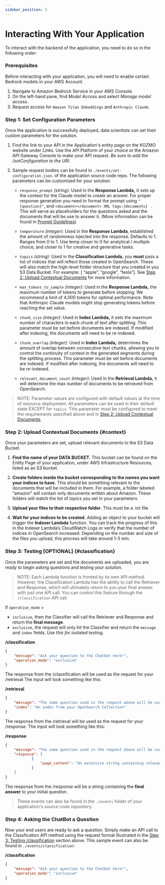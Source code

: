 ```yaml
---
sidebar_position: 3
---
```


# Interacting With Your Application

To interact with the backend of the application, you need to do so in the following order:

### Prerequisites
Before interacting with your application, you will need to enable certain Bedrock models in your AWS Account. 
1. Navigate to Amazon Bedrock Service in your AWS Console. 
1. On the left-hand pane, find *Model Access* and select *Manage model access*.
1. Request access for `Amazon Titan Embeddings` and `Anthropic Claude`.

### **Step 1: Set Configuration Parameters** 
Once the application is successfully deployed, data scientists can set their custom parameters for the solution.

1. Find the link to your API in the Application's entity page on the KOZMO website under *Links*. Use the API Platform of your choice or the Amazon API Gateway Console to make your API request. *Be sure to add the /setConfiguration to the URI*.
2. Sample request bodies can be found in `./events/set-configuration.json`. of the application source code repo. The following parameters can be customized for your solution:

    * `response_prompt` *(string)*: Used in the **Response Lambda,** it sets up the context for the Claude model to create an answer. For proper response generation you need to format the prompt using                 `"{question}"`,  and `<document></document> XML tags:{documents} `  . This will serve as placeholders for the questions asked and the documents that will be use to answer it.  (More information can be found in [Prompt Guidelines](https://docs.aws.amazon.com/bedrock/latest/userguide/general-guidelines-for-bedrock-users.html))

    * `temperature` *(integer)*: Used in the **Response Lambda**, established the amount of randomness injected into the response. Defaults to 1. Ranges from 0 to 1. Use temp closer to 0 for analytical / multiple choice, and closer to 1 for creative and generative tasks.

    * `topics` *(string)*: Used in the **Classification Lambda**, you **must** pass a list of indices that will reflect those created in OpenSearch. These will also match the high-level folder structure that you created in you S3 Data Bucket. For example: [ “apple”, “google”, “tesla”]. See [Step 2: Upload Contextual Documents](#context) for more information.

    * `max_tokens_to_sample` *(integer)*: Used in the **Response Lambda,** the maximum number of tokens to generate before stopping. We recommend a limit of 4,000 tokens for optimal performance. Note that Anthropic Claude models might stop generating tokens before reaching the set value.

    * `chunk_size` *(integer)*: Used in **Index Lambda,** it sets the maximum number of characters in each chunk of text after splitting. This parameter must be set before documents are indexed. If modified after indexing, the documents will need to be re-indexed. 

    * `chunk_overlap` *(integer)*:  Used in **Index Lambda,** determines the amount of overlap between consecutive text chunks, allowing you to control the continuity of context in the generated segments during the splitting process. This parameter must be set before documents are indexed. If modified after indexing, the documents will need to be re-indexed. 

    * `relevant_document_count` *(integer)*: Used in the **Retrieval Lambda,** it will determine the max number of documents to be retrieved from OpenSearch.

> NOTE: Parameter values are configured with default values at the time of resource deployment. All parameters can be used in their default state EXCEPT for `topics`. This parameter must be configured to meet the requirements specified above and in [Step 2: Upload Contextual Documents](#context).


### Step 2: Upload Contextual Documents {#context}
Once your parameters are set, upload relevant documents to the S3 Data Bucket.

1. **Find the name of your DATA BUCKET**. This bucket can be found on the Entity Page of your application, under AWS Infrastructure Resources, listed as an S3 bucket.

2. **Create folders inside the bucket corresponding to the names you want your indices to have.** This should be something relevant to the documents that will be included in them. For example, a folder labeled “amazon” will contain only documents written about Amazon. These  folders will match the list of *topics* you set in your parameters. 

3. **Upload your files to their respective folder**. This must be a .txt file. 

4. **Wait for your indices to be created.** Adding an object to your bucket will trigger the **Indexer Lambda** function. You can track the progress of this in the Indexer Lambda’s CloudWatch Logs or verify that the number of indices in OpenSearch increased. Depending on the number and size of the files you upload, this process will take around 1-3 min. 



### Step 3: Testing [OPTIONAL] {#classification}
Once the parameters are set and the documents are uploaded, you are ready to begin asking questions and testing your solution.

> NOTE: Each Lambda function is fronted by its own API method. However, the Classification Lambda has the ability to call the Retriever and Response, which will ultimately return to you your final answer with just one API call. You can control this feature through the `/classification` API call.

If `operation_mode` = 
* `inclusive`, then the Classifier will call the Retriever and Response and return the **final message**.
* `exclusive`, the request will only hit the Classifier and return the `message` and `index` fields. *Use this for isolated testing*.


**/classification** 
```json
{
    "message": "Ask your question to the Chatbot here!",
    "operation_mode": "exclusive"
}
```

The response from the /classification will be used as the request for your /retrieval The input will look something like this:

**/retrieval**
```json
{
    "message": "The same question used in the request above will be used here.",
    "index": "An index from your OpenSearch Collection"
}
```

The response from the /retrieval will be used as the request for your /response. The input will look something like this:

**/response**
```json
{
    "message": "The same question used in the request above will be used here.",
    "response": [
            {
                "page_content": "An extensive string containing relevant document context..."
            }
    ]
}
```

The response from the /response will be a string containing the **final answer** to your initial question.


> These events can also be found in the `./events` folder of your application's source code repository.


### Step 4: Asking the ChatBot a Question
Now your end users are ready to ask a question. Simply make an API call to the Classfication API method using the request format illustrated in the [Step 3: Testing /classification](#classification) section above. This sample event can also be found in `./events/classification`:


**/classification** 
```json
{
    "message": "Ask your question to the Chatbot here!",
    "operation_mode": "inclusive"
}
```
